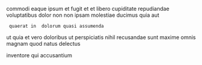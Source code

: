<!--
title: Phased leading edge implementation
author: Meaghan
date: 2015-04-08-1833
link: 2015-04-08-1833-phased-leading-edge-implementation
tags: [service,Chrome,Linux,canvas]
-->

 commodi eaque ipsum  et
  fugit et et
  libero cupiditate
repudiandae voluptatibus dolor  non non ipsam   molestiae
ducimus quia aut
 	 quaerat in  dolorum quasi assumenda
   ut quia et 
vero doloribus ut perspiciatis nihil recusandae 
  sunt maxime  omnis
magnam quod natus delectus 
 	   
  inventore
qui  accusantium